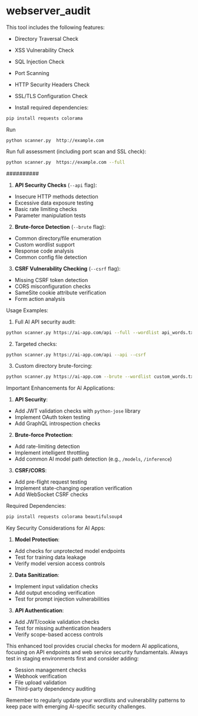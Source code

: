 # webserver_audit

This tool includes the following features:
- Directory Traversal Check
- XSS Vulnerability Check
- SQL Injection Check
- Port Scanning
- HTTP Security Headers Check
- SSL/TLS Configuration Check

- Install required dependencies:
```bash
pip install requests colorama
```

Run

```
python scanner.py  http://example.com
```

Run full assessment (including port scan and SSL check):
```bash
python scanner.py  https://example.com --full
```


##########





1. **API Security Checks** (`--api` flag):
- Insecure HTTP methods detection
- Excessive data exposure testing
- Basic rate limiting checks
- Parameter manipulation tests

2. **Brute-force Detection** (`--brute` flag):
- Common directory/file enumeration
- Custom wordlist support
- Response code analysis
- Common config file detection

3. **CSRF Vulnerability Checking** (`--csrf` flag):
- Missing CSRF token detection
- CORS misconfiguration checks
- SameSite cookie attribute verification
- Form action analysis

Usage Examples:

1. Full AI API security audit:
```bash
python scanner.py https://ai-app.com/api --full --wordlist api_words.txt
```

2. Targeted checks:
```bash
python scanner.py https://ai-app.com/api --api --csrf
```

3. Custom directory brute-forcing:
```bash
python scanner.py https://ai-app.com --brute --wordlist custom_words.txt
```

Important Enhancements for AI Applications:

1. **API Security**:
- Add JWT validation checks with `python-jose` library
- Implement OAuth token testing
- Add GraphQL introspection checks

2. **Brute-force Protection**:
- Add rate-limiting detection
- Implement intelligent throttling
- Add common AI model path detection (e.g., `/models`, `/inference`)

3. **CSRF/CORS**:
- Add pre-flight request testing
- Implement state-changing operation verification
- Add WebSocket CSRF checks

Required Dependencies:
```bash
pip install requests colorama beautifulsoup4
```

Key Security Considerations for AI Apps:

1. **Model Protection**:
- Add checks for unprotected model endpoints
- Test for training data leakage
- Verify model version access controls

2. **Data Sanitization**:
- Implement input validation checks
- Add output encoding verification
- Test for prompt injection vulnerabilities

3. **API Authentication**:
- Add JWT/cookie validation checks
- Test for missing authentication headers
- Verify scope-based access controls

This enhanced tool provides crucial checks for modern AI applications, focusing on API endpoints and web service security fundamentals. Always test in staging environments first and consider adding:

- Session management checks
- Webhook verification
- File upload validation
- Third-party dependency auditing

Remember to regularly update your wordlists and vulnerability patterns to keep pace with emerging AI-specific security challenges.
